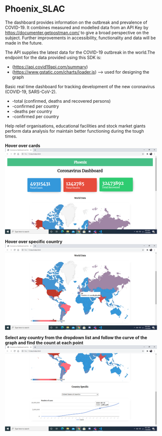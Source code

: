 # Phoenix_SLAC
 The dashboard provides information on the outbreak and prevalence of COVID-19. It combines measured and modelled data from an API Key by https://documenter.getpostman.com/ to give a broad perspective on the subject. Further improvements in accessibility, functionality and data will be made in the future.

The API supplies the latest data for the COVID-19 outbreak in the world.The endpoint for the data provided using this SDK is:
* (https://api.covid19api.com/summary)
* (https://www.gstatic.com/charts/loader.js) --> used for designing the graph

 Basic real time dashboard for tracking development of the new coronavirus (COVID-19, SARS-CoV-2).

 * -total (confirmed, deaths and recovered persons)
 * -confirmed per country
 * -deaths per country
 * -confirmed per country

Help relief organisations, educational facilities and stock market giants perform data analysis for maintain better functioning during the tough times.

**Hover over cards**
![](https://github.com/adityad1/Phoenix_SLAC/blob/main/images/Screenshot%20(110).png)

**Hover over specific country**
![](https://github.com/adityad1/Phoenix_SLAC/blob/main/images/Screenshot%20(111).png)

**Select any country from the dropdown list and follow the curve of the graph and find the count at each point**
![](https://github.com/adityad1/Phoenix_SLAC/blob/main/images/Screenshot%20(114).png)


